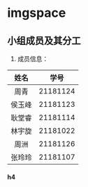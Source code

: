 # imgspace
## 小组成员及其分工
1. 成员信息：

| 姓名  | 学号 |
| :-----: | :----: |
| 周青  | 21181124 |
| 侯玉峰  | 21181123 |
| 耿堂睿  | 21181114 |
| 林宇旋  | 21181022 |
| 周洲  | 21181126 |
| 张玲玲  | 21181107 |


#### h4
